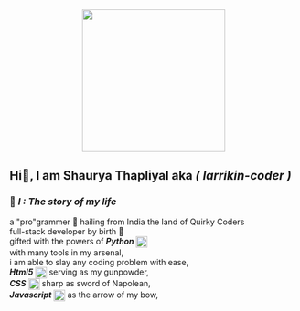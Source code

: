 <div align="center">
  <img src="https://media.giphy.com/media/AKjT5kDZMK4wsPXJPk/giphy.gif" width="250"/>
 </div>
<h2 align="left">Hi👋, I am Shaurya Thapliyal aka <i>( larrikin-coder )</i></h2>
<h3>🙋‍ <i>I : The story of my life</i> </h3>
a "pro"grammer 🧑‍ hailing from India the land of Quirky Coders<br>
full-stack developer by birth 👶<br>
gifted with the powers of <i><b> Python</b> </i> <span><img align="center" src="https://cdn.jsdelivr.net/gh/devicons/devicon/icons/python/python-original.svg" height="20" /></span><br>
with many tools in my arsenal,<br> 
i am able to slay any coding problem with ease,<br>
<i><b>Html5</b></i> <span><img align="center" src="https://cdn.jsdelivr.net/gh/devicons/devicon/icons/html5/html5-original.svg" height="20"/></span> serving as my gunpowder,<br>
<i><b>CSS</b></i><span> <img align="center" src="https://cdn.jsdelivr.net/gh/devicons/devicon/icons/css3/css3-original.svg" height="20"/></span> sharp as sword of Napolean,<br>
<i><b>Javascript</b></i> <span><img align="center" src="https://cdn.jsdelivr.net/gh/devicons/devicon/icons/javascript/javascript-original.svg" height="20"/></span> as the arrow of my bow,<br>


          

 
